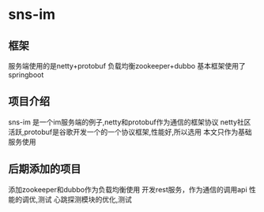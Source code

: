 # sns-im

## 框架
服务端使用的是netty+protobuf
负载均衡zookeeper+dubbo
基本框架使用了springboot

## 项目介绍
sns-im 是一个im服务端的例子,netty和protobuf作为通信的框架协议
netty社区活跃,protobuf是谷歌开发一个的一个协议框架,性能好,所以选用
本文只作为基础服务使用


## 后期添加的项目
添加zookeeper和dubbo作为负载均衡使用
开发rest服务，作为通信的调用api
性能的调优,测试
心跳探测模块的优化,测试


